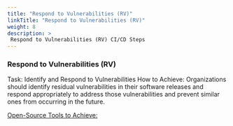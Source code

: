 ```yaml
---
title: "Respond to Vulnerabilities (RV)"
linkTitle: "Respond to Vulnerabilities (RV)"
weight: 8
description: >
 Respond to Vulnerabilities (RV) CI/CD Steps
---
```



### Respond to Vulnerabilities (RV)

Task: Identify and Respond to Vulnerabilities
How to Achieve: Organizations should identify residual vulnerabilities in their software releases and respond appropriately to address those vulnerabilities and prevent similar ones from occurring in the future.

<u>Open-Source Tools to Achieve:</u>
